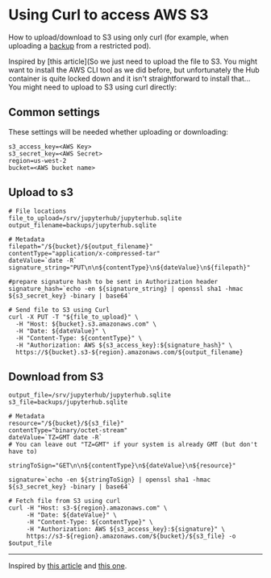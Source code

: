 # Using Curl to access AWS S3

How to upload/download to S3 using only curl (for example, when uploading a [backup](./backup.md) from a restricted pod).

Inspired by [this article](So we just need to upload the file to S3. You might want to install the AWS CLI tool as we did before, but unfortunately the Hub container is quite locked down and it isn't straightforward to install that... You might need to upload to S3 using curl directly:

## Common settings

These settings will be needed whether uploading or downloading:

```
s3_access_key=<AWS Key>
s3_secret_key=<AWS Secret>
region=us-west-2
bucket=<AWS bucket name>
```

## Upload to s3

```
# File locations
file_to_upload=/srv/jupyterhub/jupyterhub.sqlite
output_filename=backups/jupyterhub.sqlite

# Metadata
filepath="/${bucket}/${output_filename}"
contentType="application/x-compressed-tar"
dateValue=`date -R`
signature_string="PUT\n\n${contentType}\n${dateValue}\n${filepath}"

#prepare signature hash to be sent in Authorization header
signature_hash=`echo -en ${signature_string} | openssl sha1 -hmac ${s3_secret_key} -binary | base64`

# Send file to S3 using Curl
curl -X PUT -T "${file_to_upload}" \
  -H "Host: ${bucket}.s3.amazonaws.com" \
  -H "Date: ${dateValue}" \
  -H "Content-Type: ${contentType}" \
  -H "Authorization: AWS ${s3_access_key}:${signature_hash}" \
  https://${bucket}.s3-${region}.amazonaws.com/${output_filename}
```

## Download from S3

```
output_file=/srv/jupyterhub/jupyterhub.sqlite
s3_file=backups/jupyterhub.sqlite

# Metadata
resource="/${bucket}/${s3_file}"
contentType="binary/octet-stream"
dateValue=`TZ=GMT date -R`
# You can leave out "TZ=GMT" if your system is already GMT (but don't have to)

stringToSign="GET\n\n${contentType}\n${dateValue}\n${resource}"

signature=`echo -en ${stringToSign} | openssl sha1 -hmac ${s3_secret_key} -binary | base64`

# Fetch file from S3 using curl
curl -H "Host: s3-${region}.amazonaws.com" \
     -H "Date: ${dateValue}" \
     -H "Content-Type: ${contentType}" \
     -H "Authorization: AWS ${s3_access_key}:${signature}" \
     https://s3-${region}.amazonaws.com/${bucket}/${s3_file} -o $output_file
```


---
Inspired by [this article](https://www.gyanblog.com/aws/how-upload-aws-s3-curl/) and [this one](https://stackoverflow.com/a/57516606/2792760).
